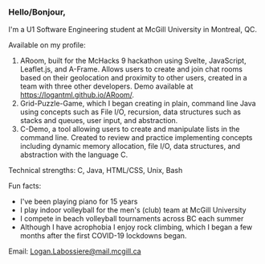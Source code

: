 ### Hello/Bonjour,
I'm a U1 Software Engineering student at McGill University in Montreal, QC. 

Available on my profile:

1. ARoom, built for the McHacks 9 hackathon using Svelte, JavaScript, Leaflet.js, and A-Frame. Allows users to create and join chat rooms based on their geolocation and proximity to other users, created in a team with three other developers. Demo available at https://logantml.github.io/ARoom/.
2. Grid-Puzzle-Game, which I began creating in plain, command line Java using concepts such as File I/O, recursion, data structures such as stacks and queues, user input, and abstraction.
3. C-Demo, a tool allowing users to create and manipulate lists in the command line. Created to review and practice implementing concepts including dynamic memory allocation, file I/O, data structures, and abstraction with the language C.


Technical strengths: C, Java, HTML/CSS, Unix, Bash


Fun facts:
* I've been playing piano for 15 years
* I play indoor volleyball for the men's (club) team at McGill University
* I compete in beach volleyball tournaments across BC each summer
* Although I have acrophobia I enjoy rock climbing, which I began a few months after the first COVID-19 lockdowns began.

<!--
##Relevant coursework:
* CSC 111 (UVic): Fundamentals of Programming with Engineering Applications, which focused primarily on elementary software development in C. 99% -> A+ (average: 72%)
* CSC 115 (UVic): Fundamentals of Programming: II, which covered more complex data structures, polymorphism, runtime, and searching and sorting efficiency. 86% -> A (average: 77%)
* COMP 250 (McGill): Introduction to Software Systems, which 
-->

Email: Logan.Labossiere@mail.mcgill.ca
<!--
**LoganTML/LoganTML** is a ✨ _special_ ✨ repository because its `README.md` (this file) appears on your GitHub profile.

Here are some ideas to get you started:

- 🔭 I’m currently working on ...
- 🌱 I’m currently learning ...
- 👯 I’m looking to collaborate on ...
- 🤔 I’m looking for help with ...
- 💬 Ask me about ...
- 📫 How to reach me: ...
- 😄 Pronouns: ...
- ⚡ Fun fact: ...
-->

